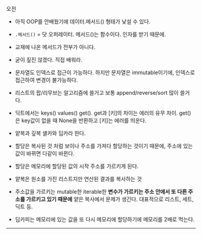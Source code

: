 
오전

 - 아직 OOP를 안배웠기에 데이터.메서드() 형태가 낯설 수 있다.

 - `.메서드()` = 닷 오퍼레이터. 메서드()는 함수이다. 인자를 받기 때문에.

 - 교재에 나온 메서드가 전부가 아니다.

 - 굳이 짚진 않겠다. 직접 배워라.

 - 문자열도 인덱스로 접근이 가능하다. 하지만 문자열은 immutable이기에, 인덱스로 접근하여 변경이 불가능하다.

 - 리스트의 팝/리무브는 알고리즘에 쓸거고 보통 append/reverse/sort 많이 쓸거다.

 - 딕트에서는 keys() values() get(). get과 [키]의 차이는 에러의 유무 차이. get()은 key값이 없을 때 None을 반환하고 [키]는 에러를 띄운다.

 - 얕복과 깊복 섈카와 딥카라 한다.

 - 할당은 복사된 것 처럼 보이나 주소를 가져다 할당하는 것이기 때문에, 주소에 있는 값이 바뀌면 다같이 바뀐다.

 - 할당은 메모리에 할당된 값의 시작 주소를 가르키게 된다.

 - 얕복은 원소를 가진 리스트지만 연산된 결과를 복사하는 것

 - 주소값을 가르키는 mutable한 iterable한 **변수가 가르키는 주소 안에서 또 다른 주소를 가르키고 있기 때문에** 얕은 복사에서 문제가 생긴다. 대표적으로 리스트, 세트, 딕트 등. 

 - 딥카피는 메모리에 있는 값을 또 다시 메모리에 할당하기에 메모리를 2배로 먹는다.

------

